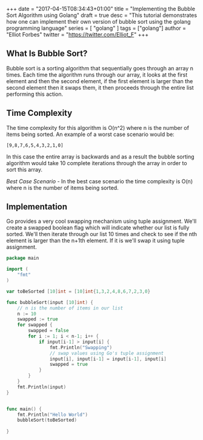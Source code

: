 +++
date = "2017-04-15T08:34:43+01:00"
title = "Implementing the Bubble Sort Algorithm using Golang"
draft = true
desc = "This tutorial demonstrates how one can implement their own version of bubble sort using the golang programming language"
series = [ "golang" ]
tags = ["golang"]
author = "Elliot Forbes"
twitter = "https://twitter.com/Elliot_F"
+++

## What Is Bubble Sort?

Bubble sort is a sorting algorithm that sequentially goes through an array n times. Each time the algorithm runs through our array, it looks at the first element and then the second element, if the first element is larger than the second element then it swaps them, it then proceeds through the entire list performing this action.

## Time Complexity

The time complexity for this algorithm is O(n^2) where n is the number of items being sorted. An example of a worst case scenario would be:

~~~
[9,8,7,6,5,4,3,2,1,0]
~~~

In this case the entire array is backwards and as a result the bubble sorting algorithm would take 10 complete iterations through the array in order to sort this array.

*Best Case Scenario* - In the best case scenario the time complexity is O(n) where n is the number of items being sorted.

## Implementation

Go provides a very cool swapping mechanism using tuple assignment. We'll create a swapped boolean flag which will indicate whether our list is fully sorted. We'll then iterate through our list 10 times and check to see if the nth element is larger than the n+1th element. If it is we'll swap it using tuple assignment.

~~~go
package main

import (
    "fmt"
)

var toBeSorted [10]int = [10]int{1,3,2,4,8,6,7,2,3,0}

func bubbleSort(input [10]int) {
    // n is the number of items in our list
    n := 10
    swapped := true
    for swapped {
        swapped = false
        for i := 1; i < n-1; i++ {
            if input[i-1] > input[i] {
                fmt.Println("Swapping")
                // swap values using Go's tuple assignment
                input[i], input[i-1] = input[i-1], input[i]
                swapped = true
            }
        }
    }
    fmt.Println(input)
}


func main() {
    fmt.Println("Hello World")
    bubbleSort(toBeSorted)
    
}
~~~